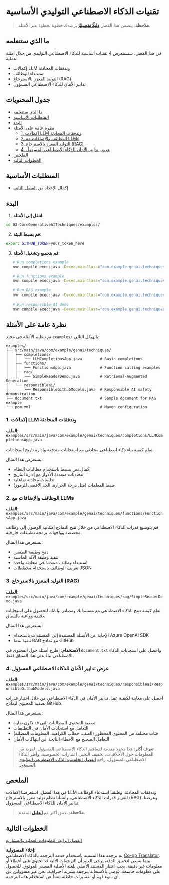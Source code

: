 <!--
CO_OP_TRANSLATOR_METADATA:
{
  "original_hash": "b8a372dfc3e3e7ad9261231a22fd79c0",
  "translation_date": "2025-07-25T08:48:20+00:00",
  "source_file": "03-CoreGenerativeAITechniques/README.md",
  "language_code": "ar"
}
-->
# تقنيات الذكاء الاصطناعي التوليدي الأساسية

>**ملاحظة**: يتضمن هذا الفصل [**دليلًا تفصيليًا**](./TUTORIAL.md) يرشدك خطوة بخطوة عبر الأمثلة.

## ما الذي ستتعلمه
في هذا الفصل، سنستعرض 4 تقنيات أساسية للذكاء الاصطناعي التوليدي من خلال أمثلة عملية:
- إكمالات LLM وتدفقات المحادثة
- استدعاء الوظائف
- التوليد المعزز بالاسترجاع (RAG)
- تدابير الأمان للذكاء الاصطناعي المسؤول

## جدول المحتويات

- [ما الذي ستتعلمه](../../../03-CoreGenerativeAITechniques)
- [المتطلبات الأساسية](../../../03-CoreGenerativeAITechniques)
- [البدء](../../../03-CoreGenerativeAITechniques)
- [نظرة عامة على الأمثلة](../../../03-CoreGenerativeAITechniques)
  - [1. إكمالات LLM وتدفقات المحادثة](../../../03-CoreGenerativeAITechniques)
  - [2. الوظائف والإضافات مع LLMs](../../../03-CoreGenerativeAITechniques)
  - [3. التوليد المعزز بالاسترجاع (RAG)](../../../03-CoreGenerativeAITechniques)
  - [4. عرض تدابير الأمان للذكاء الاصطناعي المسؤول](../../../03-CoreGenerativeAITechniques)
- [الملخص](../../../03-CoreGenerativeAITechniques)
- [الخطوات التالية](../../../03-CoreGenerativeAITechniques)

## المتطلبات الأساسية

- إكمال الإعداد من [الفصل الثاني](../../../02-SetupDevEnvironment)

## البدء

1. **انتقل إلى الأمثلة**:  
```bash
cd 03-CoreGenerativeAITechniques/examples/
```  
2. **قم بضبط البيئة**:  
```bash
export GITHUB_TOKEN=your_token_here
```  
3. **قم بتجميع وتشغيل الأمثلة**:  
```bash
   # Run completions example
   mvn compile exec:java -Dexec.mainClass="com.example.genai.techniques.completions.LLMCompletionsApp"
   
   # Run functions example  
   mvn compile exec:java -Dexec.mainClass="com.example.genai.techniques.functions.FunctionsApp"
   
   # Run RAG example
   mvn compile exec:java -Dexec.mainClass="com.example.genai.techniques.rag.SimpleReaderDemo"
   
   # Run responsible AI demo
   mvn compile exec:java -Dexec.mainClass="com.example.genai.techniques.responsibleai.ResponsibleGithubModels"
   ```  

## نظرة عامة على الأمثلة

تم تنظيم الأمثلة في مجلد `examples/` بالهيكل التالي:

```
examples/
├── src/main/java/com/example/genai/techniques/
│   ├── completions/
│   │   └── LLMCompletionsApp.java        # Basic completions 
│   ├── functions/
│   │   └── FunctionsApp.java             # Function calling examples
│   ├── rag/
│   │   └── SimpleReaderDemo.java         # Retrieval-Augmented Generation
│   └── responsibleai/
│       └── ResponsibleGithubModels.java  # Responsible AI safety demonstration
├── document.txt                          # Sample document for RAG example
└── pom.xml                               # Maven configuration
```

### 1. إكمالات LLM وتدفقات المحادثة
**الملف**: `examples/src/main/java/com/example/genai/techniques/completions/LLMCompletionsApp.java`

تعلم كيفية بناء ذكاء اصطناعي محادثي مع استجابات متدفقة وإدارة تاريخ المحادثات.

يستعرض هذا المثال:
- إكمال نص بسيط باستخدام مطالبات النظام
- محادثات متعددة الأدوار مع إدارة التاريخ
- جلسات محادثة تفاعلية
- ضبط المعلمات (مثل درجة الحرارة، الحد الأقصى للرموز)

### 2. الوظائف والإضافات مع LLMs
**الملف**: `examples/src/main/java/com/example/genai/techniques/functions/FunctionsApp.java`

قم بتوسيع قدرات الذكاء الاصطناعي من خلال منح النماذج إمكانية الوصول إلى وظائف مخصصة وواجهات برمجة تطبيقات خارجية.

يستعرض هذا المثال:
- دمج وظيفة الطقس
- تنفيذ وظيفة الآلة الحاسبة  
- استدعاء وظائف متعددة في محادثة واحدة
- تعريف الوظائف باستخدام مخططات JSON

### 3. التوليد المعزز بالاسترجاع (RAG)
**الملف**: `examples/src/main/java/com/example/genai/techniques/rag/SimpleReaderDemo.java`

تعلم كيفية دمج الذكاء الاصطناعي مع مستنداتك ومصادر بياناتك للحصول على استجابات دقيقة وواعية بالسياق.

يستعرض هذا المثال:
- الإجابة عن الأسئلة المستندة إلى المستندات باستخدام Azure OpenAI SDK
- تنفيذ نمط RAG مع نماذج GitHub

**الاستخدام**: اطرح أسئلة حول المحتوى في `document.txt` واحصل على استجابات الذكاء الاصطناعي بناءً على هذا السياق فقط.

### 4. عرض تدابير الأمان للذكاء الاصطناعي المسؤول
**الملف**: `examples/src/main/java/com/example/genai/techniques/responsibleai/ResponsibleGithubModels.java`

احصل على معاينة لكيفية عمل تدابير الأمان في الذكاء الاصطناعي من خلال اختبار قدرات تصفية المحتوى لنماذج GitHub.

يستعرض هذا المثال:
- تصفية المحتوى للمطالبات التي قد تكون ضارة
- التعامل مع استجابات الأمان في التطبيقات
- فئات مختلفة من المحتوى المحظور (العنف، خطاب الكراهية، المعلومات المضللة)
- التعامل الصحيح مع الأخطاء الناتجة عن انتهاكات الأمان

> **تعرف أكثر**: هذا مجرد مقدمة لمفاهيم الذكاء الاصطناعي المسؤول. لمزيد من المعلومات حول الأخلاقيات، تخفيف التحيز، اعتبارات الخصوصية، وأطر الذكاء الاصطناعي المسؤول، راجع [الفصل الخامس: الذكاء الاصطناعي التوليدي المسؤول](../05-ResponsibleGenAI/README.md).

## الملخص

في هذا الفصل، استعرضنا إكمالات LLM وتدفقات المحادثة، وطبقنا استدعاء الوظائف لتعزيز قدرات الذكاء الاصطناعي، وأنشأنا نظام توليد معزز بالاسترجاع (RAG)، وعرضنا تدابير الأمان للذكاء الاصطناعي المسؤول.

> **ملاحظة**: تعمق أكثر مع [**الدليل**](./TUTORIAL.md) المقدم.

## الخطوات التالية

[الفصل الرابع: التطبيقات العملية والمشاريع](../04-PracticalSamples/README.md)

**إخلاء المسؤولية**:  
تم ترجمة هذا المستند باستخدام خدمة الترجمة بالذكاء الاصطناعي [Co-op Translator](https://github.com/Azure/co-op-translator). بينما نسعى لتحقيق الدقة، يرجى العلم أن الترجمات الآلية قد تحتوي على أخطاء أو معلومات غير دقيقة. يجب اعتبار المستند الأصلي بلغته الأصلية المصدر الموثوق. للحصول على معلومات حاسمة، يُوصى بالاستعانة بترجمة بشرية احترافية. نحن غير مسؤولين عن أي سوء فهم أو تفسيرات خاطئة تنشأ عن استخدام هذه الترجمة.